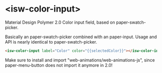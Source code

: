# \<isw-color-input\>

Material Design Polymer 2.0 Color input field, based on paper-swatch-picker.

Basically an paper-swatch-picker combined with an paper-input.
Usage and API is nearly identical to paper-swatch-picker.

```html
<isw-color-input label="Color" color="{{selectedColor}}"></isw-color-input>
```

Make sure to install and import "web-animations/web-animations-js", since paper-menu-button does not import it anymore in 2.0!